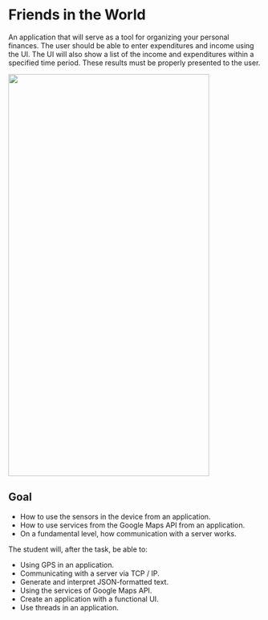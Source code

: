 # Friends in the World

An application that will serve as a tool for organizing your personal finances. The user should be able to enter expenditures and income using the UI. The UI will also show a list of the income and expenditures within a specified time period. These results must be properly presented to the user.

<img src="https://user-images.githubusercontent.com/26624976/86121541-73652e80-bad6-11ea-94db-f180c285a2e4.png" width="400" height="800" />

## Goal
- How to use the sensors in the device from an application.
- How to use services from the Google Maps API from an application.
- On a fundamental level, how communication with a server works.

The student will, after the task, be able to:

- Using GPS in an application.
- Communicating with a server via TCP / IP.
- Generate and interpret JSON-formatted text.
- Using the services of Google Maps API.
- Create an application with a functional UI.
- Use threads in an application.
